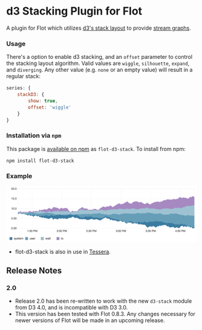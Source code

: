# d3 Stacking Plugin for Flot

A plugin for Flot which utilizes
[d3's stack layout](https://github.com/d3/d3-shape#stacks)
to provide [stream graphs](http://www.leebyron.com/else/streamgraph/).

### Usage

There's a option to enable d3 stacking, and an `offset` parameter to
control the stacking layout algorithm. Valid values are `wiggle`,
`silhouette`, `expand`, and `diverging`. Any other value (e.g. `none`
or an empty value) will result in a regular stack:

```javascript
series: {
    stackD3: {
        show: true,
        offset: 'wiggle'
    }
}
```

### Installation via `npm`

This package is [available on npm](https://www.npmjs.com/package/flot-d3-stack) as `flot-d3-stack`. To install from npm:

```
npm install flot-d3-stack
```

### Example

![](example/example.png)

* flot-d3-stack is also in use in [Tessera](https://github.com/urbanairship/tessera).

## Release Notes


### 2.0

* Release 2.0 has been re-written to work with the new `d3-stack`
  module from D3 4.0, and is incompatible with D3 3.0.
* This version has been tested with Flot 0.8.3. Any changes necessary
  for newer versions of Flot will be made in an upcoming release.
